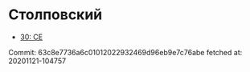 # Столповский
- [30: CE](30.md)

Commit: 63c8e7736a6c01012022932469d96eb9e7c76abe
 fetched at: 20201121-104757
